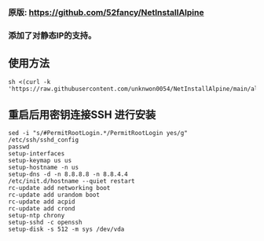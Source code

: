 ### 原版: https://github.com/52fancy/NetInstallAlpine

### 添加了对静态IP的支持。

## 使用方法

```
sh <(curl -k 'https://raw.githubusercontent.com/unknwon0054/NetInstallAlpine/main/alpine.sh')
```

## 重启后用密钥连接SSH 进行安装

```
sed -i "s/#PermitRootLogin.*/PermitRootLogin yes/g" /etc/ssh/sshd_config
passwd
setup-interfaces
setup-keymap us us
setup-hostname -n us
setup-dns -d -n 8.8.8.8 -n 8.8.4.4
/etc/init.d/hostname --quiet restart
rc-update add networking boot
rc-update add urandom boot
rc-update add acpid
rc-update add crond
setup-ntp chrony
setup-sshd -c openssh
setup-disk -s 512 -m sys /dev/vda
```
